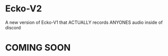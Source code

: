 # Ecko-V2
A new version of Ecko-V1 that ACTUALLY records ANYONES audio inside of discord


# COMING SOON
